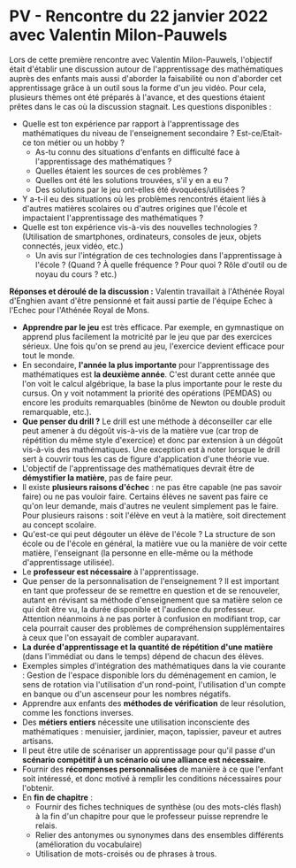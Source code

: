 # PV - Rencontre du 22 janvier 2022 avec Valentin Milon-Pauwels

Lors de cette première rencontre avec Valentin Milon-Pauwels, l'objectif était d'établir une discussion autour de l'apprentissage des mathématiques auprès des enfants mais aussi d'aborder la faisabilité ou non d'aborder cet apprentissage grâce à un outil sous la forme d'un jeu vidéo.
Pour cela, plusieurs thèmes ont été préparés à l'avance, et des questions étaient prêtes dans le cas où la discussion stagnait.
Les questions disponibles :

- Quelle est ton expérience par rapport à l'apprentissage des mathématiques du niveau de l'enseignement secondaire ? Est-ce/Etait-ce ton métier ou un hobby ?
  - As-tu connu des situations d'enfants en difficulté face à l'apprentissage des mathématiques ?
  - Quelles étaient les sources de ces problèmes ?
  - Quelles ont été les solutions trouvées, s'il y en a eu ?
  - Des solutions par le jeu ont-elles été évoquées/utilisées ?
- Y a-t-il eu des situations où les problèmes rencontrés étaient liés à d'autres matières scolaires ou d'autres origines que l'école et impactaient l'apprentissage des mathématiques ?
- Quelle est ton expérience vis-à-vis des nouvelles technologies ? (Utilisation de smartphones, ordinateurs, consoles de jeux, objets connectés, jeux vidéo, etc.)
  - Un avis sur l'intégration de ces technologies dans l'apprentissage à l'école ? (Quand ? À quelle fréquence ? Pour quoi ? Rôle d'outil ou de noyau du cours ? etc.)

**Réponses et déroulé de la discussion :**
Valentin travaillait à l'Athénée Royal d'Enghien avant d'être pensionné et fait aussi partie de l'équipe Echec à l'Echec pour l'Athénée Royal de Mons.

- **Apprendre par le jeu** est très efficace. Par exemple, en gymnastique on apprend plus facilement la motricité par le jeu que par des exercices sérieux. Une fois qu'on se prend au jeu, l'exercice devient efficace pour tout le monde.
- En secondaire, **l'année la plus importante** pour l'apprentissage des mathématiques est **la deuxième année**. C'est durant cette année que l'on voit le calcul algébrique, la base la plus importante pour le reste du cursus. On y voit notamment la priorité des opérations (PEMDAS) ou encore les produits remarquables (binôme de Newton ou double produit remarquable, etc.).
- **Que penser du drill ?** Le drill est une méthode à déconseiller car elle peut amener à du dégoût vis-à-vis de la matière vue (car trop de répétition du même style d'exercice) et donc par extension à un dégoût vis-à-vis des mathématiques. Une exception est à noter lorsque le drill sert à couvrir tous les cas de figure d'application d'une théorie vue.
- L'objectif de l'apprentissage des mathématiques devrait être de **démystifier la matière**, pas de faire peur.
- Il existe **plusieurs raisons d'échec** : ne pas être capable (ne pas savoir faire) ou ne pas vouloir faire. Certains élèves ne savent pas faire ce qu'on leur demande, mais d'autres ne veulent simplement pas le faire. Pour plusieurs raisons : soit l'élève en veut à la matière, soit directement au concept scolaire.
- Qu'est-ce qui peut dégouter un élève de l'école ? La structure de son école ou de l'école en général, la matière vue ou la manière de voir cette matière, l'enseignant (la personne en elle-même ou la méthode d'apprentissage utilisée).
- Le **professeur est nécessaire** à l'apprentissage.
- Que penser de la personnalisation de l'enseignement ? Il est important en tant que professeur de se remettre en question et de se renouveler, autant en révisant sa méthode d'enseignement que sa matière selon ce qui doit être vu, la durée disponible et l'audience du professeur. Attention néanmoins à ne pas porter à confusion en modifiant trop, car cela pourrait causer des problèmes de compréhension supplémentaires à ceux que l'on essayait de combler auparavant.
- **La durée d'apprentissage et la quantité de répétition d'une matière** (dans l'immédiat ou dans le temps) dépend de chacun des élèves.
- Exemples simples d'intégration des mathématiques dans la vie courante : Gestion de l'espace disponible lors du déménagement en camion, le sens de rotation via l'utilisation d'un rond-point, l'utilisation d'un compte en banque ou d'un ascenseur pour les nombres négatifs.
- Apprendre aux enfants des **méthodes de vérification** de leur résolution, comme les fonctions inverses.
- Des **métiers entiers** nécessite une utilisation inconsciente des mathématiques : menuisier, jardinier, maçon, tapissier, paveur et autres artisans.
- Il peut être utile de scénariser un apprentissage pour qu'il passe d'un **scénario compétitif à un scénario où une alliance est nécessaire**.
- Fournir des **récompenses personnalisées** de manière à ce que l'enfant soit intéressé, et donc motivé à remplir les conditions nécessaires pour l'obtenir.
- En **fin de chapitre** :
  - Fournir des fiches techniques de synthèse (ou des mots-clés flash) à la fin d'un chapitre pour que le professeur puisse reprendre le relais.
  - Relier des antonymes ou synonymes dans des ensembles différents (amélioration du vocabulaire)
  - Utilisation de mots-croisés ou de phrases à trous.
